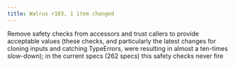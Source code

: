 ```yaml
---
title: Walrus r103, 1 item changed
---
```


Remove safety checks from accessors and trust callers to provide acceptable values (these checks, and particularly the latest changes for cloning inputs and catching TypeErrors, were resulting in almost a ten-times slow-down); in the current specs (262 specs) this safety checks never fire

